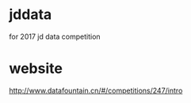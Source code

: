 # jddata
for 2017 jd data competition

# website
http://www.datafountain.cn/#/competitions/247/intro
